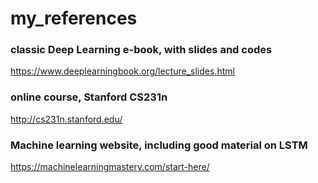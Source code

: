 # my_references

### classic Deep Learning e-book, with slides and codes
https://www.deeplearningbook.org/lecture_slides.html

### online course, Stanford CS231n
http://cs231n.stanford.edu/

### Machine learning website, including good material on LSTM 
https://machinelearningmastery.com/start-here/

